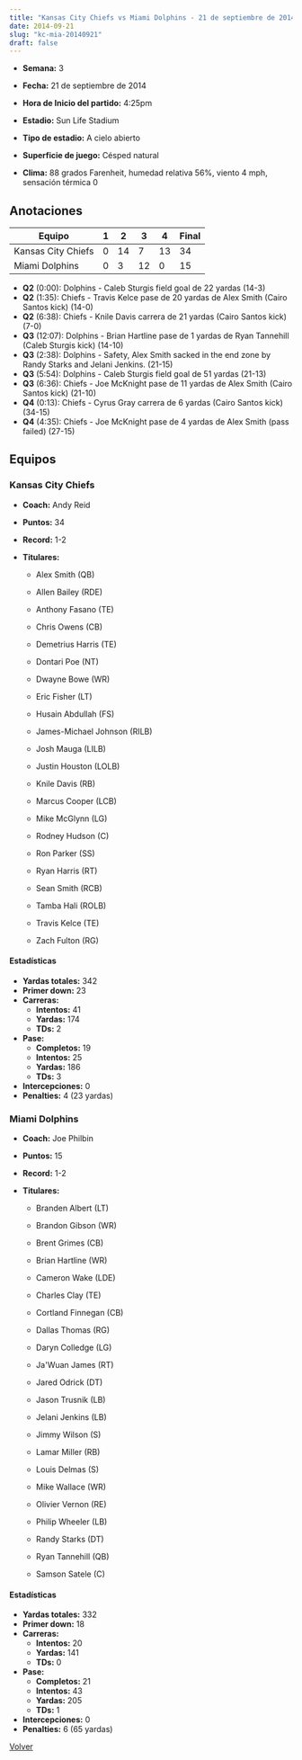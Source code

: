 ```yaml
---
title: "Kansas City Chiefs vs Miami Dolphins - 21 de septiembre de 2014"
date: 2014-09-21
slug: "kc-mia-20140921"
draft: false
---
```


* **Semana:** 3
* **Fecha:** 21 de septiembre de 2014

* **Hora de Inicio del partido:** 4:25pm
* **Estadio:** Sun Life Stadium
* **Tipo de estadio:** A cielo abierto
* **Superficie de juego:** Césped natural
* **Clima:** 88 grados Farenheit, humedad relativa 56%, viento 4 mph, sensación térmica 0





## Anotaciones
| Equipo | 1 | 2 | 3 | 4 | Final |
|--------|---|---|---|---|-------|
| Kansas City Chiefs  | 0 | 14 | 7 | 13  | 34 |
| Miami Dolphins  | 0 | 3 | 12 | 0  | 15 |
* **Q2** (0:00): Dolphins - Caleb Sturgis field goal de 22 yardas (14-3)
* **Q2** (1:35): Chiefs - Travis Kelce pase de 20 yardas de Alex Smith (Cairo Santos kick) (14-0)
* **Q2** (6:38): Chiefs - Knile Davis carrera de 21 yardas (Cairo Santos kick) (7-0)
* **Q3** (12:07): Dolphins - Brian Hartline pase de 1 yardas de Ryan Tannehill (Caleb Sturgis kick) (14-10)
* **Q3** (2:38): Dolphins - Safety, Alex Smith sacked in the end zone by Randy Starks and Jelani Jenkins. (21-15)
* **Q3** (5:54): Dolphins - Caleb Sturgis field goal de 51 yardas (21-13)
* **Q3** (6:36): Chiefs - Joe McKnight pase de 11 yardas de Alex Smith (Cairo Santos kick) (21-10)
* **Q4** (0:13): Chiefs - Cyrus Gray carrera de 6 yardas (Cairo Santos kick) (34-15)
* **Q4** (4:35): Chiefs - Joe McKnight pase de 4 yardas de Alex Smith (pass failed) (27-15)


## Equipos


### Kansas City Chiefs
* **Coach:** Andy Reid
* **Puntos:** 34
* **Record:** 1-2
* **Titulares:** 

  * Alex Smith (QB) 

  * Allen Bailey (RDE) 

  * Anthony Fasano (TE) 

  * Chris Owens (CB) 

  * Demetrius Harris (TE) 

  * Dontari Poe (NT) 

  * Dwayne Bowe (WR) 

  * Eric Fisher (LT) 

  * Husain Abdullah (FS) 

  * James-Michael Johnson (RILB) 

  * Josh Mauga (LILB) 

  * Justin Houston (LOLB) 

  * Knile Davis (RB) 

  * Marcus Cooper (LCB) 

  * Mike McGlynn (LG) 

  * Rodney Hudson (C) 

  * Ron Parker (SS) 

  * Ryan Harris (RT) 

  * Sean Smith (RCB) 

  * Tamba Hali (ROLB) 

  * Travis Kelce (TE) 

  * Zach Fulton (RG) 

#### Estadísticas
* **Yardas totales:** 342
* **Primer down:** 23
* **Carreras:**
  * **Intentos:** 41
  * **Yardas:** 174
  * **TDs:** 2
* **Pase:**
  * **Completos:** 19
  * **Intentos:** 25
  * **Yardas:** 186
  * **TDs:** 3
* **Intercepciones:** 0
* **Penalties:** 4 (23 yardas)

### Miami Dolphins
* **Coach:** Joe Philbin
* **Puntos:** 15
* **Record:** 1-2
* **Titulares:** 

  * Branden Albert (LT) 

  * Brandon Gibson (WR) 

  * Brent Grimes (CB) 

  * Brian Hartline (WR) 

  * Cameron Wake (LDE) 

  * Charles Clay (TE) 

  * Cortland Finnegan (CB) 

  * Dallas Thomas (RG) 

  * Daryn Colledge (LG) 

  * Ja'Wuan James (RT) 

  * Jared Odrick (DT) 

  * Jason Trusnik (LB) 

  * Jelani Jenkins (LB) 

  * Jimmy Wilson (S) 

  * Lamar Miller (RB) 

  * Louis Delmas (S) 

  * Mike Wallace (WR) 

  * Olivier Vernon (RE) 

  * Philip Wheeler (LB) 

  * Randy Starks (DT) 

  * Ryan Tannehill (QB) 

  * Samson Satele (C) 

#### Estadísticas
* **Yardas totales:** 332
* **Primer down:** 18
* **Carreras:**
  * **Intentos:** 20
  * **Yardas:** 141
  * **TDs:** 0
* **Pase:**
  * **Completos:** 21
  * **Intentos:** 43
  * **Yardas:** 205
  * **TDs:** 1
* **Intercepciones:** 0
* **Penalties:** 6 (65 yardas)


[Volver](/historia/2014)
